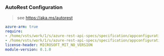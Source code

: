 ### AutoRest Configuration

> see https://aka.ms/autorest

``` yaml
azure-arm: true
require:
- /home/vsts/work/1/s/azure-rest-api-specs/specification/appconfiguration/resource-manager/readme.md
- /home/vsts/work/1/s/azure-rest-api-specs/specification/appconfiguration/resource-manager/readme.go.md
license-header: MICROSOFT_MIT_NO_VERSION
module-version: 0.1.0
```
